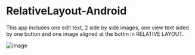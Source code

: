 # RelativeLayout-Android
This app includes one edit text, 2 side by side images, one view text sided by one button and one image aligned at the bottm in RELATIVE LAYOUT.

![image](https://user-images.githubusercontent.com/71166016/166901653-ce2d8c23-2021-4719-abe7-5286a0253a56.png)


